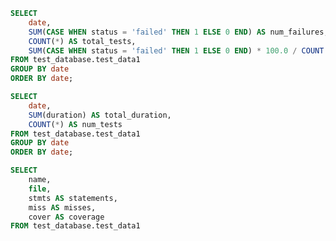 ```sql tabel6
SELECT
    date,
    SUM(CASE WHEN status = 'failed' THEN 1 ELSE 0 END) AS num_failures,
    COUNT(*) AS total_tests,
    SUM(CASE WHEN status = 'failed' THEN 1 ELSE 0 END) * 100.0 / COUNT(*) AS failure_rate_percentage
FROM test_database.test_data1
GROUP BY date
ORDER BY date;
```

```sql table7
SELECT
    date,
    SUM(duration) AS total_duration,
    COUNT(*) AS num_tests
FROM test_database.test_data1
GROUP BY date
ORDER BY date;
```

```sql table8
SELECT
    name,
    file,
    stmts AS statements,
    miss AS misses,
    cover AS coverage
FROM test_database.test_data1
```

<LineChart
    data={table7}
    y="total_duration"
    title="Total Duration of Tests by Month"
/>


